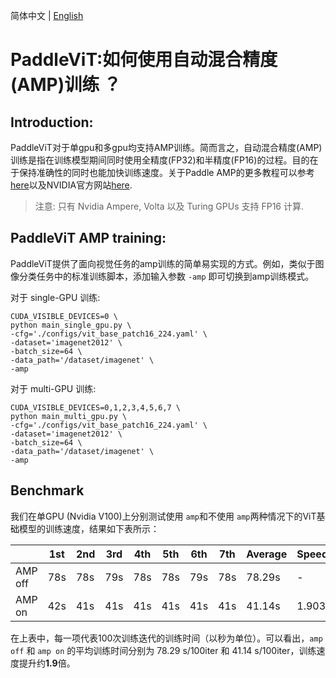 简体中文 | [English](./paddlevit-amp.md)

# PaddleViT:如何使用自动混合精度(AMP)训练 ？

## Introduction:
PaddleViT对于单gpu和多gpu均支持AMP训练。简而言之，自动混合精度(AMP)训练是指在训练模型期间同时使用全精度(FP32)和半精度(FP16)的过程。目的在于保持准确性的同时也能加快训练速度。关于Paddle AMP的更多教程可以参考[here](https://www.paddlepaddle.org.cn/documentation/docs/en/guides/01_paddle2.0_introduction/basic_concept/amp_en.html)以及NVIDIA官方网站[here](https://developer.nvidia.com/automatic-mixed-precision).

> 注意: 只有 Nvidia Ampere, Volta 以及 Turing GPUs 支持 FP16 计算. 


## PaddleViT AMP training:
PaddleViT提供了面向视觉任务的amp训练的简单易实现的方式。例如，类似于图像分类任务中的标准训练脚本，添加输入参数 `-amp` 即可切换到amp训练模式。

对于 single-GPU 训练:
```shell
CUDA_VISIBLE_DEVICES=0 \
python main_single_gpu.py \
-cfg='./configs/vit_base_patch16_224.yaml' \
-dataset='imagenet2012' \
-batch_size=64 \
-data_path='/dataset/imagenet' \
-amp
```

对于 multi-GPU 训练:

```shell
CUDA_VISIBLE_DEVICES=0,1,2,3,4,5,6,7 \
python main_multi_gpu.py \
-cfg='./configs/vit_base_patch16_224.yaml' \
-dataset='imagenet2012' \
-batch_size=64 \
-data_path='/dataset/imagenet' \
-amp
```

## Benchmark
我们在单GPU (Nvidia V100)上分别测试使用 `amp`和不使用 `amp`两种情况下的ViT基础模型的训练速度，结果如下表所示：

|         | 1st | 2nd | 3rd | 4th | 5th | 6th | 7th | Average | Speedup |
|---------|-----|-----|-----|-----|-----|-----|-----|---------|---------|
| AMP off | 78s | 78s | 79s | 78s | 78s | 79s | 78s | 78.29s  |    -    |
| AMP on  | 42s | 41s | 41s | 41s | 41s | 41s | 41s | 41.14s  | 1.903   |

在上表中，每一项代表100次训练迭代的训练时间（以秒为单位）。可以看出，`amp off` 和 `amp on` 的平均训练时间分别为 78.29 s/100iter 和 41.14 s/100iter，训练速度提升约**1.9**倍。
